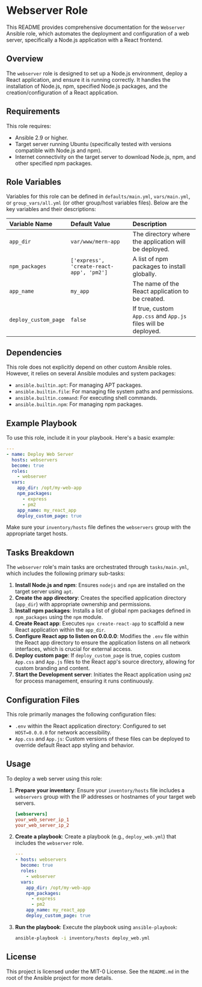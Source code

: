 # Webserver Role

This README provides comprehensive documentation for the `Webserver` Ansible role, which automates the deployment and configuration of a web server, specifically a Node.js application with a React frontend.


## Overview

The `webserver` role is designed to set up a Node.js environment, deploy a React application, and ensure it is running correctly. It handles the installation of Node.js, npm, specified Node.js packages, and the creation/configuration of a React application.

## Requirements

This role requires:

- Ansible 2.9 or higher.
- Target server running Ubuntu (specifically tested with versions compatible with Node.js and npm).
- Internet connectivity on the target server to download Node.js, npm, and other specified npm packages.

## Role Variables

Variables for this role can be defined in `defaults/main.yml`, `vars/main.yml`, or `group_vars/all.yml` (or other group/host variables files). Below are the key variables and their descriptions:

| Variable Name           | Default Value         | Description                                                                 |
| :---------------------- | :-------------------- | :-------------------------------------------------------------------------- |
| `app_dir`               | `var/www/mern-app`    | The directory where the application will be deployed.                       |
| `npm_packages`          | `['express', 'create-react-app', 'pm2']` | A list of npm packages to install globally.                                 |
| `app_name`              | `my_app`              | The name of the React application to be created.                            |
| `deploy_custom_page`    | `false`               | If true, custom `App.css` and `App.js` files will be deployed.              |

## Dependencies

This role does not explicitly depend on other custom Ansible roles. However, it relies on several Ansible modules and system packages:

- `ansible.builtin.apt`: For managing APT packages.
- `ansible.builtin.file`: For managing file system paths and permissions.
- `ansible.builtin.command`: For executing shell commands.
- `ansible.builtin.npm`: For managing npm packages.

## Example Playbook

To use this role, include it in your playbook. Here's a basic example:

```yaml
---
- name: Deploy Web Server
  hosts: webservers
  become: true
  roles:
    - webserver
  vars:
    app_dir: /opt/my-web-app
    npm_packages:
      - express
      - pm2
    app_name: my_react_app
    deploy_custom_page: true
```

Make sure your `inventory/hosts` file defines the `webservers` group with the appropriate target hosts.

## Tasks Breakdown

The `webserver` role's main tasks are orchestrated through `tasks/main.yml`, which includes the following primary sub-tasks:

1.  **Install Node.js and npm**: Ensures `nodejs` and `npm` are installed on the target server using `apt`.
2.  **Create the app directory**: Creates the specified application directory (`app_dir`) with appropriate ownership and permissions.
3.  **Install npm packages**: Installs a list of global npm packages defined in `npm_packages` using the `npm` module.
4.  **Create React app**: Executes `npx create-react-app` to scaffold a new React application within the `app_dir`.
5.  **Configure React app to listen on 0.0.0.0**: Modifies the `.env` file within the React app directory to ensure the application listens on all network interfaces, which is crucial for external access.
6.  **Deploy custom page**: If `deploy_custom_page` is true, copies custom `App.css` and `App.js` files to the React app's source directory, allowing for custom branding and content.
7.  **Start the Development server**: Initiates the React application using `pm2` for process management, ensuring it runs continuously.

## Configuration Files

This role primarily manages the following configuration files:

-   `.env` within the React application directory: Configured to set `HOST=0.0.0.0` for network accessibility.
-   `App.css` and `App.js`: Custom versions of these files can be deployed to override default React app styling and behavior.

## Usage

To deploy a web server using this role:

1.  **Prepare your inventory**: Ensure your `inventory/hosts` file includes a `webservers` group with the IP addresses or hostnames of your target web servers.

    ```ini
    [webservers]
    your_web_server_ip_1
    your_web_server_ip_2
    ```

2.  **Create a playbook**: Create a playbook (e.g., `deploy_web.yml`) that includes the `webserver` role.

    ```yaml
    --- 
    - hosts: webservers
      become: true
      roles:
        - webserver
      vars:
        app_dir: /opt/my-web-app
        npm_packages:
          - express
          - pm2
        app_name: my_react_app
        deploy_custom_page: true
    ```

3.  **Run the playbook**: Execute the playbook using `ansible-playbook`:

    ```bash
    ansible-playbook -i inventory/hosts deploy_web.yml
    ```


## License

This project is licensed under the MIT-0 License. See the `README.md` in the root of the Ansible project for more details.
